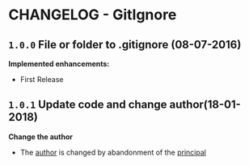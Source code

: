 # CHANGELOG - GitIgnore

## `1.0.0` File or folder to .gitignore (08-07-2016)

**Implemented enhancements:**

- First Release

## `1.0.1` Update code and change author(18-01-2018)

**Change the author**

- The [author](https://github.com/anappwilos/gitignore.git) is changed by abandonment of the [principal]()
